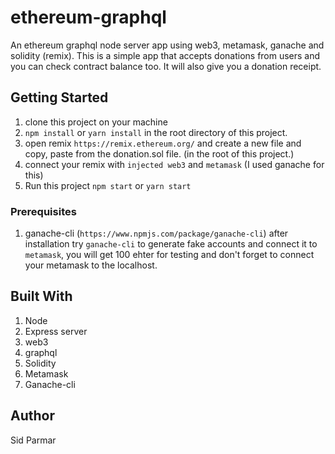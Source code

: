 # ethereum-graphql

An ethereum graphql node server app using web3, metamask, ganache and solidity (remix). This is a simple app that accepts donations from users and you can check contract balance too. It will also give you a donation receipt.

## Getting Started

1.  clone this project on your machine
2.  `npm install` or `yarn install` in the root directory of this project.
3.  open remix `https://remix.ethereum.org/` and create a new file and copy, paste from the donation.sol file. (in the root of this project.)
4.  connect your remix with `injected web3` and `metamask` (I used ganache for this)
5.  Run this project `npm start` or `yarn start`

### Prerequisites

1.  ganache-cli (`https://www.npmjs.com/package/ganache-cli`)
    after installation
    try `ganache-cli` to generate fake accounts and connect it to `metamask`, you will get 100 ehter for testing and don't forget to connect your metamask to the localhost.

## Built With

1.  Node
2.  Express server
3.  web3
4.  graphql
5.  Solidity
6.  Metamask
7.  Ganache-cli

## Author

Sid Parmar
